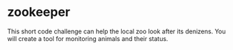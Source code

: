 # zookeeper
 This short code challenge can help the local zoo look after its denizens. You will create a tool for monitoring animals and their status.

